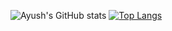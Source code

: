 
![Ayush's GitHub stats](https://github-readme-stats.vercel.app/api?username=Ayush4385&theme=dracula&show_icons=true)
[![Top Langs](https://github-readme-stats.vercel.app/api/top-langs/?username=Ayush4385&theme=dracula&layout=compact)](https://github.com/anuraghazra/github-readme-stats)
